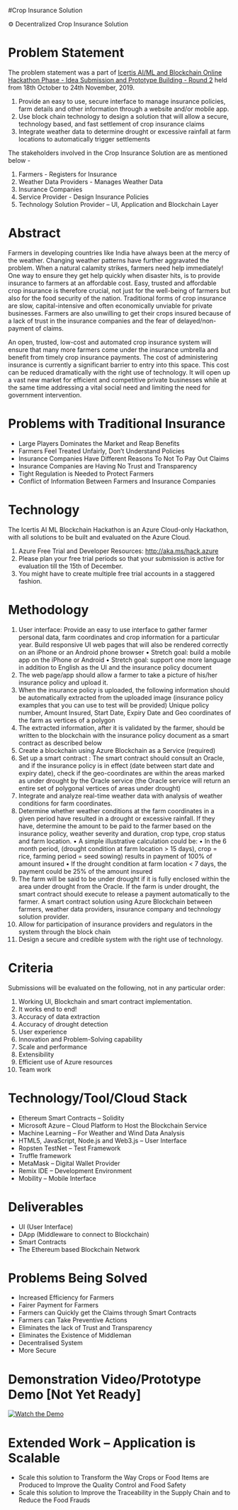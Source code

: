 #Crop Insurance Solution

⚙️ Decentralized Crop Insurance Solution

Problem Statement
==================

The problem statement was a part of [Icertis AI/ML and Blockchain Online Hackathon Phase - Idea Submission and Prototype Building - Round 2](https://www.techgig.com/hackathon/icertis-hackathon) held from 18th October to 24th November, 2019.

1. Provide an easy to use, secure interface to manage insurance policies, farm details and other information through a website and/or mobile app.
2. Use block chain technology to design a solution that will allow a secure, technology based, and fast settlement of crop insurance claims
3. Integrate weather data to determine drought or excessive rainfall at farm locations to automatically trigger settlements

The stakeholders involved in the Crop Insurance Solution are as mentioned below -
1. Farmers - Registers for Insurance
2. Weather Data Providers - Manages Weather Data
3. Insurance Companies
4. Service Provider - Design Insurance Policies
5. Technology Solution Provider – UI, Application and Blockchain Layer


Abstract
==================

Farmers in developing countries like India have always been at the mercy of the weather. Changing weather patterns have further aggravated the problem. When a natural calamity strikes, farmers need help immediately! One way to ensure they get help quickly when disaster hits, is to provide insurance to farmers at an affordable cost. Easy, trusted and affordable crop insurance is therefore crucial, not just for the well-being of farmers but also for the food security of the nation. Traditional forms of crop insurance are slow, capital-intensive and often economically unviable for private businesses.  Farmers are also unwilling to get their crops insured because of a lack of trust in the insurance companies and the fear of delayed/non-payment of claims.

An open, trusted, low-cost and automated crop insurance system will ensure that many more farmers come under the insurance umbrella and benefit from timely crop insurance payments. The cost of administering insurance is currently a significant barrier to entry into this space. This cost can be reduced dramatically with the right use of technology. It will open up a vast new market for efficient and competitive private businesses while at the same time addressing a vital social need and limiting the need for government intervention.


Problems with Traditional Insurance
==================

* Large Players Dominates the Market and Reap Benefits
* Farmers Feel Treated Unfairly, Don’t Understand Policies
* Insurance Companies Have Different Reasons To Not To Pay Out Claims
* Insurance Companies are Having No Trust and Transparency
* Tight Regulation is Needed to Protect Farmers
* Conflict of Information Between Farmers and Insurance Companies


Technology
=====================

The Icertis AI ML Blockchain Hackathon is an Azure Cloud-only Hackathon, with all solutions to be built and evaluated on the Azure Cloud. 
1. Azure Free Trial and Developer Resources: http://aka.ms/hack.azure
2. Please plan your free trial periods so that your submission is active for evaluation till the 15th of December. 
3. You might have to create multiple free trial accounts in a staggered fashion.


Methodology
=====================

1. User interface: Provide an easy to use interface to gather farmer personal data, farm coordinates and crop information for a particular year. Build responsive UI web pages that will also be rendered correctly on an iPhone or an Android phone browser
• Stretch goal: build a mobile app on the iPhone or Android
• Stretch goal: support one more language in addition to English as the UI and the insurance policy document
2. The web page/app should allow a farmer to take a picture of his/her insurance policy and upload it.
3. When the insurance policy is uploaded, the following information should be automatically extracted from the uploaded image (insurance policy examples that you can use to test will be provided) Unique policy number, Amount Insured, Start Date, Expiry Date and Geo coordinates of the farm as vertices of a polygon
4. The extracted information, after it is validated by the farmer, should be written to the blockchain with the insurance policy document as a smart contract as described below
5. Create a blockchain using Azure Blockchain as a Service (required)
6. Set up a smart contract : The smart contract should consult an Oracle, and if the insurance policy is in effect (date between start date and expiry date), check if the geo-coordinates are within the areas marked as under drought by the Oracle service (the Oracle service will return an entire set of polygonal vertices of areas under drought)
7. Integrate and analyze real-time weather data with analysis of weather conditions for farm coordinates. 
8. Determine whether weather conditions at the farm coordinates in a given period have resulted in a drought or excessive rainfall. If they have, determine the amount to be paid to the farmer based on the insurance policy, weather severity and duration, crop type, crop status and farm location. 
• A simple illustrative calculation could be:
• In the 6 month period, (drought condition at farm location > 15 days), crop = rice, farming period = seed sowing) results in payment of 100% of amount insured
• If the drought condition at farm location < 7 days, the payment could be 25% of the amount insured
9. The farm will be said to be under drought if it is fully enclosed within the area under drought from the Oracle. If the farm is under drought, the smart contract should execute to release a payment automatically to the farmer. A smart contract solution using Azure Blockchain between farmers, weather data providers, insurance company and technology solution provider.
10. Allow for participation of insurance providers and regulators in the system through the block chain
11. Design a secure and credible system with the right use of technology.


Criteria
=====================

Submissions will be evaluated on the following, not in any particular order:
1. Working UI, Blockchain and smart contract implementation.
2. It works end to end! 
3. Accuracy of data extraction
4. Accuracy of drought detection
5. User experience
6. Innovation and Problem-Solving capability
7. Scale and performance
8. Extensibility
9. Efficient use of Azure resources
10. Team work


Technology/Tool/Cloud Stack
=====================

* Ethereum Smart Contracts – Solidity
* Microsoft Azure – Cloud Platform to Host the Blockchain Service
* Machine Learning – For Weather and Wind Data Analysis
* HTML5, JavaScript, Node.js and Web3.js – User Interface
* Ropsten TestNet – Test Framework
* Truffle framework
* MetaMask – Digital Wallet Provider
* Remix IDE – Development Environment
* Mobility – Mobile Interface


Deliverables
=====================

* UI (User Interface)
* DApp (Middleware to connect to Blockchain)
* Smart Contracts
* The Ethereum based Blockchain Network


Problems Being Solved
=====================

* Increased Efficiency for Farmers
* Fairer Payment for Farmers
* Farmers can Quickly get the Claims through Smart Contracts
* Farmers can Take Preventive Actions
* Eliminates the lack of Trust and Transparency
* Eliminates the Existence of Middleman
* Decentralised System
* More Secure


Demonstration Video/Prototype Demo [Not Yet Ready]
=====================

[![Watch the Demo](https://github.com/sachinjegaonkar/CropInsuranceSolution/blob/master/Crop.jpg)](https://github.com/sachinjegaonkar/CropInsuranceSolution)


Extended Work – Application is Scalable
=====================

* Scale this solution to Transform the Way Crops or Food Items are Produced to Improve the Quality Control and Food Safety
* Scale this solution to Improve the Traceability in the Supply Chain and to Reduce the Food Frauds
